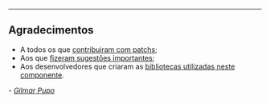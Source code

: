 ---

## Agradecimentos

* A todos os que [contribuiram com patchs](https://github.com/gpupo/similarity/contributors);
* Aos que [fizeram sugestões importantes](https://github.com/gpupo/similarity/issues);
* Aos desenvolvedores que criaram as [bibliotecas utilizadas neste componente](https://github.com/gpupo/similarity/blob/master/Resources/doc/libraries-list.md).

 _- [Gilmar Pupo](https://opensource.gpupo.com/)_
